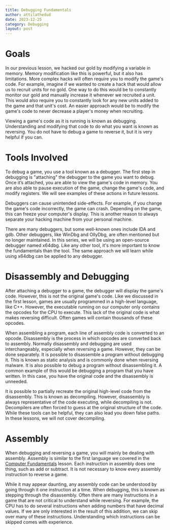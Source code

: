 ```yaml
---
title: Debugging Fundamentals
author: attilathedud
date: 2023-12-25
category: Debugging
layout: post
---
```


# Goals 

In our previous lesson, we hacked our gold by modifying a variable in memory. Memory modification like this is powerful, but it also has limitations. More complex hacks will often require you to modify the game's code. For example, imagine if we wanted to create a hack that would allow us to recruit units for no gold. One way to do this would be to constantly monitor our gold and manually increase it whenever we recruited a unit. This would also require you to constantly look for any new units added to the game and that unit's cost. An easier approach would be to modify the game's code to never decrease a player's money when recruiting.

Viewing a game's code as it is running is known as debugging. Understanding and modifying that code to do what you want is known as reversing. You do not have to debug a game to reverse it, but it is very helpful if you can.

# Tools Involved 

To debug a game, you use a tool known as a debugger. The first step in debugging is "attaching" the debugger to the game you want to debug. Once it’s attached, you are able to view the game's code in memory. You are also able to pause execution of the game, change the game's code, and modify registers. We will see examples of these actions in future lessons.

Debuggers can cause unintended side-effects. For example, if you change the game's code incorrectly, the game can crash. Depending on the game, this can freeze your computer's display. This is another reason to always separate your hacking machine from your personal machine.

There are many debuggers, but some well-known ones include IDA and gdb. Other debuggers, like WinDbg and OllyDbg, are often mentioned but no longer maintained. In this series, we will be using an open-source debugger named x64dbg. Like any other tool, it's more important to know the fundamentals than the tool. The same approach we will learn while using x64dbg can be applied to any debugger.

# Disassembly and Debugging 

After attaching a debugger to a game, the debugger will display the game's code. However, this is not the original game's code. Like we discussed in the first lesson, games are usually programmed in a high-level language, like C++. However, the executable running on our computer only contains the opcodes for the CPU to execute. This lack of the original code is what makes reversing difficult. Often games will contain thousands of these opcodes.

When assembling a program, each line of assembly code is converted to an opcode. Disassembly is the process in which opcodes are converted back to assembly. Normally disassembly and debugging are used interchangeably, especially when reversing a game. However, they can be done separately. It is possible to disassemble a program without debugging it. This is known as static analysis and is commonly done when reversing malware. It is also possible to debug a program without disassembling it. A common example of this would be debugging a program that you have written. In this case, you have the original code and the disassembly is unneeded.

It is possible to partially recreate the original high-level code from the disassembly. This is known as decompiling. However, disassembly is always representative of the code executing, while decompiling is not. Decompilers are often forced to guess at the original structure of the code. While these tools can be helpful, they can also lead you down false paths. In these lessons, we will not cover decompiling.

# Assembly 

When debugging and reversing a game, you will mainly be dealing with assembly. Assembly is similar to the first language we covered in the [Computer Fundamentals](/pages/1/01/) lesson. Each instruction in assembly does one thing, such as add or subtract. It is not necessary to know every assembly instruction to reverse a game.

While it may appear daunting, any assembly code can be understood by going through it one instruction at a time. When debugging, this is known as stepping through the disassembly. Often there are many instructions in a game that are not critical to understand while reversing. For example, the CPU has to do several instructions when adding numbers that have decimal values. If we are only interested in the result of this addition, we can skip over many of these instructions. Understanding which instructions can be skipped comes with experience.

&nbsp;